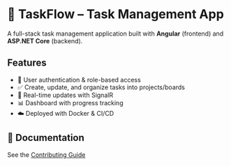 # 📌 TaskFlow – Task Management App  

A full-stack task management application built with **Angular** (frontend) and **ASP.NET Core** (backend).  

## Features  

- 🔐 User authentication & role-based access  
- ✅ Create, update, and organize tasks into projects/boards  
- 🔄 Real-time updates with SignalR  
- 📊 Dashboard with progress tracking  
- ☁️ Deployed with Docker & CI/CD  

## 📖 Documentation

See the [Contributing Guide](CONTRIBUTING.md)
